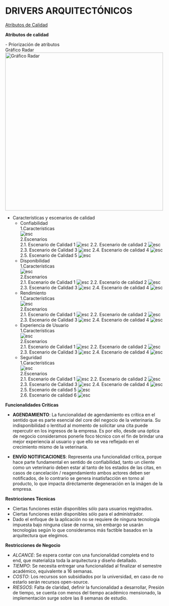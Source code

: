 # DRIVERS ARQUITECTÓNICOS

[Atributos de Calidad](https://docs.google.com/spreadsheets/d/1S_FjFUqPp5lyossS7RIULytX8pctjinT/edit?usp=sharing&ouid=100818533910801106935&rtpof=true&sd=true)

<p><b>Atributos de calidad</b></p>
  - Priorización de atributos
		<br>
        Gráfico Radar
        <br>
		<img src="Images/Mapa-Empatia/PriorizaciónAtributos.png" alt="Gráfico Radar" width="500">
  
  - Características y escenarios de calidad
	- Confiabilidad
			<br>
			1.Características
			<br>
			![esc](Images/Atributos-Calidad/Confiabilidad/CaracterisiticasConfiabilidad.png)<br>
			2.Escenarios<br>
				2.1. Escenario de Calidad 1
				![esc](Images/Atributos-Calidad/Confiabilidad/EsBaConfiabilidad1.png)
				2.2. Escenario de calidad 2
				![esc](Images/Atributos-Calidad/Confiabilidad/EsBaConfiabilidad2.png)
				2.3. Escenario de Calidad 3
				![esc](Images/Atributos-Calidad/Confiabilidad/EsBaConfiabilidad3.png)
				2.4. Escenario de calidad 4
				![esc](Images/Atributos-Calidad/Confiabilidad/EsBaConfiabilidad4.png)
				2.5. Escenario de Calidad 5
				![esc](Images/Atributos-Calidad/Confiabilidad/EsBaConfiabilidad5.png)
	- Disponibilidad
			<br>
			1.Características
			<br>
			![esc](Images/Atributos-Calidad/Disponibilidad/CaracterisiticasDisponibilidad.png)<br>
			2.Escenarios<br>
				2.1. Escenario de Calidad 1
					![esc](Images/Atributos-Calidad/Disponibilidad/EsBaDisponibilidad1.png)
				2.2. Escenario de calidad 2
					![esc](Images/Atributos-Calidad/Disponibilidad/EsBaDisponibilidad2.png)
				2.3. Escenario de Calidad 3
					![esc](Images/Atributos-Calidad/Disponibilidad/EsBaDisponibilidad3.png)
				2.4. Escenario de calidad 4
					![esc](Images/Atributos-Calidad/Disponibilidad/EsBaDisponibilidad4.png)
	- Rendimiento
			<br>
			1.Características
			<br>
			![esc](Images/Atributos-Calidad/Rendimiento/CaractersiticasRendimiento.png)<br>
			2.Escenarios<br>
				2.1. Escenario de Calidad 1
					![esc](Images/Atributos-Calidad/Rendimiento/EsBaRendimiento1.png)
				2.2. Escenario de calidad 2
					![esc](Images/Atributos-Calidad/Rendimiento/EsBaRendimiento2.png)
				2.3. Escenario de Calidad 3
					![esc](Images/Atributos-Calidad/Rendimiento/EsBaRendimiento3.png)
				2.4. Escenario de calidad 4
					![esc](Images/Atributos-Calidad/Rendimiento/EsBaRendimiento4.png)
	- Experiencia de Usuario
			<br>
			1.Características
			<br>
			![esc](Images/Atributos-Calidad/Ux/CaracterisitcasUx.png)
			<br>
			2.Escenarios<br>
				2.1. Escenario de Calidad 1
					![esc](Images/Atributos-Calidad/Ux/EsBaUx1.png)
				2.2. Escenario de calidad 2
					![esc](Images/Atributos-Calidad/Ux/EsBaUx2.png)
				2.3. Escenario de Calidad 3
					![esc](Images/Atributos-Calidad/Ux/EsBaUx3.png)
				2.4. Escenario de calidad 4
					![esc](Images/Atributos-Calidad/Ux/EsBaUx4.png)		
	- Seguridad
			<br>
			1.Características
			<br>
			![esc](Images/Atributos-Calidad/Seguridad/CaracterisitcasSeguridad.png)
			<br>
			2.Escenarios<br>
				2.1. Escenario de Calidad 1
					![esc](Images/Atributos-Calidad/Seguridad/EsBaSeguridad1.png)
				2.2. Escenario de calidad 2
					![esc](Images/Atributos-Calidad/Seguridad/EsBaSeguridad2.png)
				2.3. Escenario de Calidad 3
					![esc](Images/Atributos-Calidad/Seguridad/EsBaSeguridad3.png)
				2.4. Escenario de calidad 4
					![esc](Images/Atributos-Calidad/Seguridad/EsBaSeguridad4.png)	
				2.5. Escenario de calidad 5
					![esc](Images/Atributos-Calidad/Seguridad/EsBaSeguridad5.png)		
				2.6. Escenario de calidad 6
					![esc](Images/Atributos-Calidad/Seguridad/EsBaSeguridad6.png)

**Funcionalidades Críticas** 
  - **AGENDAMIENTO**: La funcionalidad de agendamiento es crítica en el sentido que es parte esencial del core del negocio de la veterinaria.  Su indisponibilidad o lentitud al momento de solicitar una cita puede repercutir en los ingresos de la empresa.  Es por ello, desde una óptica de negocio consideramos ponerle foco técnico con el fin de brindar una mejor experiencia al usuario y que ello se vea reflejado en el crecimiento mismo de la veterinaria.

  - **ENVÍO NOTIFICACIONES**: Representa una funcionalidad crítica, porque hace parte fundamental en sentido de confiabilidad, tanto un cliente como un veterinario deben estar al tanto de los estados de las citas, en casos de cancelación / reagendamiento ambos actores deben ser notificados, de lo contrario se genera insatisfacción en torno al producto, lo que impacta diréctamente degeneración en la imágen de la empresa.

**Restricciones Técnicas**
  - Ciertas funciones están disponibles sólo para usuarios registrados.
  - Ciertas funciones están disponibles sólo para el administrador.
  - Dado el enfoque de la aplicación no se requiere de ninguna tecnología impuesta bajo ninguna clase de norma, sin embargo se usarán tecnologías según lo que consideramos más factible basados en la arquitectura que elegimos.
  
**Restricciones de Negocio**
  - *ALCANCE*: Se espera contar con una funcionalidad completa end to end, que materializa toda la arquitectura y diseño detallado.
  - *TIEMPO*: Se necesita entregar una funcionalidad al finalizar el semestre académico, equivalente a 16 semanas.
  - *COSTO*: Los recursos son subsidiados por la universidad, en caso de no estarlo serán recursos open-source.
  - *RIESGOS*: Falta de claridad, definir la funcionalidad a desarrollar, Presión de tiempo, se cuenta con menos del tiempo académico mensionado, la implementación surge sobre las 8 semanas de estudio.
  

